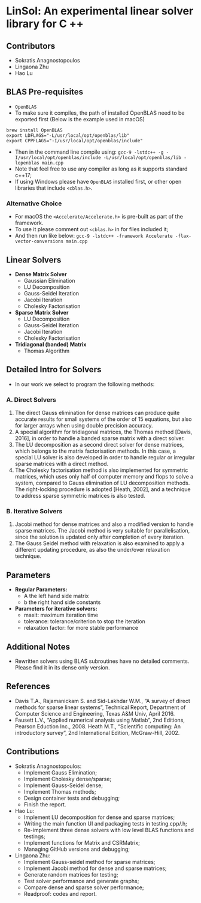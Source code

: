 # LinSol: An experimental linear solver library for C ++

## Contributors
* Sokratis Anagnostopoulos
* Lingaona Zhu
* Hao Lu

## BLAS Pre-requisites
* ```OpenBLAS```
* To make sure it compiles, the path of installed OpenBLAS need to be exported first (Below is the example used in macOS)
```
brew install OpenBLAS
export LDFLAGS="-L/usr/local/opt/openblas/lib"
export CPPFLAGS="-I/usr/local/opt/openblas/include"
```
* Then in the command line compile using: 
```gcc-9 -lstdc++ -g -I/usr/local/opt/openblas/include -L/usr/local/opt/openblas/lib -lopenblas main.cpp```
* Note that feel free to use any compiler as long as it supports standard c++17;
* If using Windows please have ```OpenBLAS``` installed first, or other open libraries that include ```<cblas.h>```.
### Alternative Choice
* For macOS the ```<Accelerate/Accelerate.h>``` is pre-built as part of the framework. 
* To use it please comment out ```<cblas.h>``` in for files included it;
* And then run like below:
```gcc-9 -lstdc++ -framework Accelerate -flax-vector-conversions main.cpp ```

## Linear Solvers
* **Dense Matrix Solver**
	* Gaussian Elimination
	* LU Decomposition
	* Gauss-Seidel Iteration
	* Jacobi Iteration
	* Cholesky Factorisation
* **Sparse Matrix Solver**
	* LU Decomposition
	* Gauss-Seidel Iteration
	* Jacobi Iteration
	* Cholesky Factorisation
* **Tridiagonal (banded) Matrix**
	* Thomas Algorithm
	
## Detailed Intro for Solvers
* In our work we select to program the following methods:
### A. Direct Solvers
1. The direct Gauss elimination for dense matrices can produce quite accurate results for small systems of the order of 15 equations, but also for larger arrays when using double precision accuracy.
2. A special algorithm for tridiagonal matrices, the Thomas method [Davis, 2016], in order to handle a banded sparse matrix with a direct solver. 
3. The LU decomposition as a second direct solver for dense matrices, which belongs to the matrix factorisation methods. In this case, a special LU solver is also developed in order to handle regular or irregular sparse matrices with a direct method.
4. The Cholesky factorisation method is also implemented for symmetric matrices, which uses only half of computer memory and flops to solve a system, compared to Gauss elimination of LU decomposition methods. The right-locking procedure is adopted [Heath, 2002], and a technique to address sparse symmetric matrices is also tested.


### B. Iterative Solvers
1. Jacobi method for dense matrices and also a modified version to handle sparse matrices. The Jacobi method is very suitable for parallelisation, since the solution is updated only after completion of every iteration.
2. The Gauss Seidel method with relaxation is also examined to apply a different updating procedure, as also the under/over relaxation technique.

## Parameters
* **Regular Parameters:**
	* A the left hand side matrix
	* b the right hand side constants
* **Parameters for iterative solvers:**
	* maxit: maximum iteration time
	* tolerance: tolerance/criterion to stop the iteration
	* relaxation factor: for more stable performance

## Additional Notes
* Rewritten solvers using BLAS subroutines have no detailed comments. Please find it in its dense only version.

## References

* Davis T.A., Rajamanickam S. and Sid-Lakhdar W.M., “A survey of direct methods for sparse linear systems”, Technical Report, Department of Computer Science and Engineering, Texas A&M Univ, April 2016.
* Fausett L.V., “Applied numerical analysis using Matlab”, 2nd Editions, Pearson Eduction Inc., 2008.
Heath M.T., “Scientific computing: An introductory survey”, 2nd International Edition, McGraw-Hill, 2002.

## Contributions
* Sokratis Anagnostopoulos:
	* Implement Gauss Elimination;
	* Implement Cholesky dense/sparse; 
	* Implement Gauss-Seidel dense;
	* Implement Thomas methods; 
	* Design container tests and debugging;
	* Finish the report.
* Hao Lu: 
	* Implement LU decomposition for dense and sparse matrices; 
	* Writing the main function UI and packaging tests in testing.cpp/.h; 
	* Re-implement three dense solvers with low level BLAS functions and testings;
	* Implement functions for Matrix and CSRMatrix;
	* Managing GitHub versions and debugging;
* Lingaona Zhu:
	* Implement Gauss-seidel method for sparse matrices; 
	* Implement Jacobi method for dense and sparse matrices;
	* Generate random matrices for testing; 
	* Test solver performance and generate graphs; 
	* Compare dense and sparse solver performance;
	* Readproof: codes and report.
